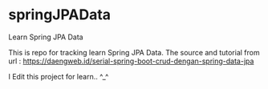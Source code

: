 # springJPAData
Learn Spring JPA Data

This is repo for tracking learn Spring JPA Data.
The source and tutorial from url : https://daengweb.id/serial-spring-boot-crud-dengan-spring-data-jpa

I Edit this project for learn.. ^_^
